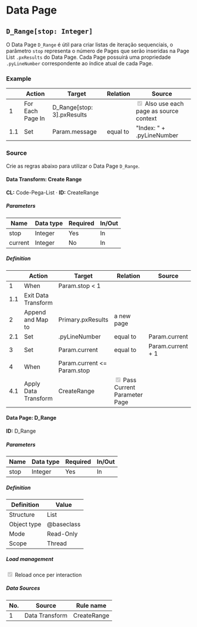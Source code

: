 # Data Page

## `D_Range[stop: Integer]`

O Data Page `D_Range` é útil para criar listas de iteração sequenciais, o parâmetro `stop` representa o número de Pages que serão inseridas na Page List `.pxResults` do Data Page. Cada Page possuirá uma propriedade `.pyLineNumber` correspondente ao índice atual de cada Page.

### Example

| | Action | Target | Relation | Source |
|-|--------|--------|----------|--------|
| 1 | For Each Page In | D_Range[stop: 3].pxResults | | <input type="checkbox" disabled checked> Also use each page as source context |
| 1.1 | Set | Param.message | equal to | "Index: " + .pyLineNumber |

### Source

Crie as regras abaixo para utilizar o Data Page `D_Range`.

#### Data Transform: Create Range

**CL:** Code-Pega-List &middot; **ID:** CreateRange

##### Parameters

| Name | Data type | Required | In/Out |
|------|-----------|----------|--------|
| stop | Integer | Yes | In |
| current | Integer | No | In |

##### Definition

| | Action | Target | Relation | Source |
|-|--------|--------|----------|--------|
| 1 | When | Param.stop < 1 | | |
| 1.1 | Exit Data Transform | | | |
| 2 | Append and Map to | Primary.pxResults | a new page |
| 2.1 | Set | .pyLineNumber | equal to | Param.current |
| 3 | Set | Param.current | equal to | Param.current + 1 |
| 4 | When | Param.current <= Param.stop | | |
| 4.1 | Apply Data Transform | CreateRange | <input type="checkbox" disabled checked> Pass Current Parameter Page | |

#### Data Page: D_Range

**ID:** D_Range

##### Parameters

| Name | Data type | Required | In/Out |
|------|-----------|----------|--------|
| stop | Integer | Yes | In |

##### Definition

| Definition | Value |
|------------|-------|
| Structure | List |
| Object type | @baseclass |
| Mode | Read-Only |
| Scope | Thread |

##### Load management

<input type="checkbox" disabled checked> Reload once per interaction

##### Data Sources

| No. | Source | Rule name |
|-----|--------|-----------|
| 1 | Data Transform | CreateRange |
